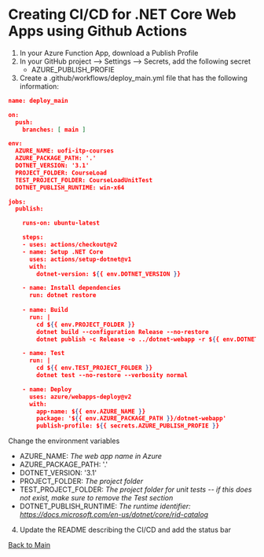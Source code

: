 # Creating CI/CD for .NET Core Web Apps using Github Actions

1. In your Azure Function App, download a Publish Profile
2. In your GitHub project --> Settings --> Secrets, add the following secret 
     * AZURE_PUBLISH_PROFIE
3. Create a .github/workflows/deploy_main.yml file that has the following information:
     
```json
name: deploy_main

on:
  push:
    branches: [ main ]

env:
  AZURE_NAME: uofi-itp-courses
  AZURE_PACKAGE_PATH: '.' 
  DOTNET_VERSION: '3.1' 
  PROJECT_FOLDER: CourseLoad
  TEST_PROJECT_FOLDER: CourseLoadUnitTest
  DOTNET_PUBLISH_RUNTIME: win-x64

jobs:
  publish:

    runs-on: ubuntu-latest

    steps:
    - uses: actions/checkout@v2
    - name: Setup .NET Core
      uses: actions/setup-dotnet@v1
      with:
        dotnet-version: ${{ env.DOTNET_VERSION }}

    - name: Install dependencies
      run: dotnet restore
      
    - name: Build
      run: |
        cd ${{ env.PROJECT_FOLDER }}
        dotnet build --configuration Release --no-restore
        dotnet publish -c Release -o ../dotnet-webapp -r ${{ env.DOTNET_PUBLISH_RUNTIME }} --self-contained true /p:UserAppHost=true

    - name: Test
      run: |
        cd ${{ env.TEST_PROJECT_FOLDER }}
        dotnet test --no-restore --verbosity normal

    - name: Deploy
      uses: azure/webapps-deploy@v2
      with:
        app-name: ${{ env.AZURE_NAME }}
        package: '${{ env.AZURE_PACKAGE_PATH }}/dotnet-webapp'
        publish-profile: ${{ secrets.AZURE_PUBLISH_PROFIE }}
```
Change the environment variables
* AZURE_NAME: *The web app name in Azure*
* AZURE_PACKAGE_PATH: '.' 
* DOTNET_VERSION: '3.1' 
* PROJECT_FOLDER: *The project folder*
* TEST_PROJECT_FOLDER: *The project folder for unit tests -- if this does not exist, make sure to remove the Test section*
* DOTNET_PUBLISH_RUNTIME: *The runtime identifier: https://docs.microsoft.com/en-us/dotnet/core/rid-catalog*

4. Update the README describing the CI/CD and add the status bar

[Back to Main](https://github.com/itpartnersillinois/tutorial/blob/main/README.md)
